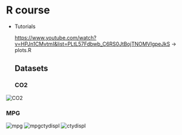 # R course

- Tutorials

  https://www.youtube.com/watch?v=HPJn1CMvtmI&list=PLtL57Fdbwb_C6RS0JtBojTNOMVlgpeJkS -> plots.R

  ## Datasets

  ### CO2
  
![CO2](https://github.com/user-attachments/assets/b98ef9a1-e305-4298-ae1e-1972e3593e47)


### MPG

![mpg](https://github.com/user-attachments/assets/a26092c6-3300-4bf7-bb66-638dc81ae1c7)
![mpgctydispl](https://github.com/user-attachments/assets/39b7c873-cd9b-4328-a6f4-d55a15ac7021)
![ctydispl](https://github.com/user-attachments/assets/9f1b1d84-9a75-4121-b6eb-dbdee60fb72b)
